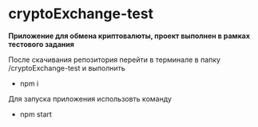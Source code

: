 # cryptoExchange-test

**Приложение для обмена криптовалюты, проект выполнен в рамках тестового задания**

После скачивания репозитория перейти в терминале в папку /cryptoExchange-test
и выполнить
  - npm i

Для запуска приложения использовть команду
  - npm start
